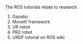 The ROS tutorials relate to research.

1. Gazebo
2. Moveit! framework
3. UR robot
4. PR2 robot
5. URDF totorial on ROS wiki 
